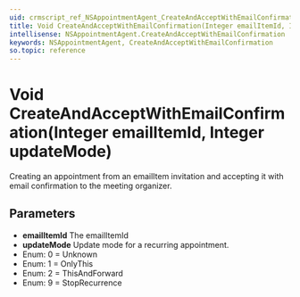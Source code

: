 ```yaml
---
uid: crmscript_ref_NSAppointmentAgent_CreateAndAcceptWithEmailConfirmation
title: Void CreateAndAcceptWithEmailConfirmation(Integer emailItemId, Integer updateMode)
intellisense: NSAppointmentAgent.CreateAndAcceptWithEmailConfirmation
keywords: NSAppointmentAgent, CreateAndAcceptWithEmailConfirmation
so.topic: reference
---
```


# Void CreateAndAcceptWithEmailConfirmation(Integer emailItemId, Integer updateMode)

Creating an appointment from an emailItem invitation and accepting it with email confirmation to the meeting organizer.

## Parameters

* **emailItemId** The emailItemId
* **updateMode** Update mode for a recurring appointment.
* Enum: 0 = Unknown 
* Enum: 1 = OnlyThis 
* Enum: 2 = ThisAndForward 
* Enum: 9 = StopRecurrence 
